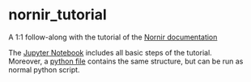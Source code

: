 # nornir_tutorial
A 1:1 follow-along with the tutorial of the [Nornir documentation](https://nornir.readthedocs.io/en/latest/tutorial/index.html)

The [Jupyter Notebook](https://github.com/Romes-Kalt/nornir_tutorial/blob/main/nornir_intro.ipynb "open notebook") includes all basic steps of the tutorial.<br>
Moreover, a [python file](https://github.com/Romes-Kalt/nornir_tutorial/blob/main/nornir_intro.py "open python file") contains the same structure, but can be run as normal python script.
